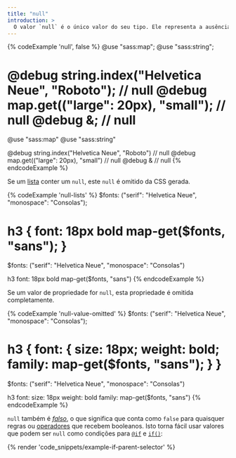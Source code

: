```yaml
---
title: "null"
introduction: >
  O valor `null` é o único valor do seu tipo. Ele representa a ausência de um valor, e é frequentemente retornado pelas [funções](/documentation/at-rules/function) para indicar a falta de um resultado.
---
```


{% codeExample 'null', false %}
  @use "sass:map";
  @use "sass:string";

  @debug string.index("Helvetica Neue", "Roboto"); // null
  @debug map.get(("large": 20px), "small"); // null
  @debug &; // null
  ===
  @use "sass:map"
  @use "sass:string"

  @debug string.index("Helvetica Neue", "Roboto")  // null
  @debug map.get(("large": 20px), "small")  // null
  @debug &  // null
{% endcodeExample %}

Se um [lista][list] conter um `null`, este `null` é omitido da CSS gerada.

[list]: /documentation/values/lists

{% codeExample 'null-lists' %}
  $fonts: ("serif": "Helvetica Neue", "monospace": "Consolas");

  h3 {
    font: 18px bold map-get($fonts, "sans");
  }
  ===
  $fonts: ("serif": "Helvetica Neue", "monospace": "Consolas")

  h3
    font: 18px bold map-get($fonts, "sans")
{% endcodeExample %}

Se um valor de propriedade for `null`, esta propriedade é omitida completamente.

{% codeExample 'null-value-omitted' %}
  $fonts: ("serif": "Helvetica Neue", "monospace": "Consolas");

  h3 {
    font: {
      size: 18px;
      weight: bold;
      family: map-get($fonts, "sans");
    }
  }
  ===
  $fonts: ("serif": "Helvetica Neue", "monospace": "Consolas")

  h3
    font:
      size: 18px
      weight: bold
      family: map-get($fonts, "sans")
{% endcodeExample %}

`null` também é [*falso*][*falsey*], o que significa que conta como `false` para quaisquer regras ou [operadores][operators] que recebem booleanos. Isto torna fácil usar valores que podem ser `null` como condições para [`@if`][] e [`if()`][]:

[*falsey*]: /documentation/at-rules/control/if#truthiness-and-falsiness
[operators]: /documentation/operators/boolean
[`@if`]: /documentation/at-rules/control/if
[`if()`]: /documentation/modules#if

{% render 'code_snippets/example-if-parent-selector' %}
